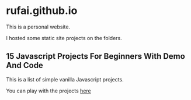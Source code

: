 # rufai.github.io
This is a personal website.

I hosted some static site projects on the folders.

## 15 Javascript Projects For Beginners With Demo And Code

This is a list of simple vanilla Javascript projects. 

You can play with the projects [here](https://howtobuildx.com/15-javascript-projects-for-beginners-with-demo-and-code-ckgnuip8i03jwncs1732ua8zi)

